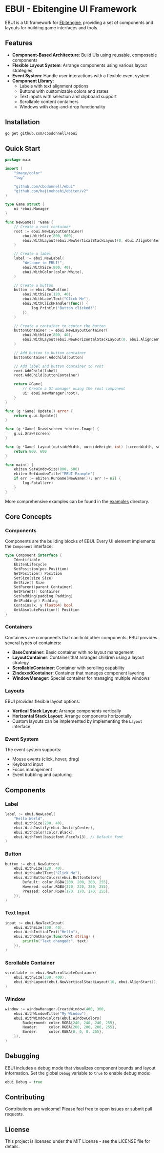 # EBUI - Ebitengine UI Framework

EBUI is a UI framework for [Ebitengine](https://ebitengine.org/), providing a set of components and layouts for building game interfaces and tools.

## Features

- **Component-Based Architecture**: Build UIs using reusable, composable components
- **Flexible Layout System**: Arrange components using various layout strategies
- **Event System**: Handle user interactions with a flexible event system
- **Component Library**:
  - Labels with text alignment options
  - Buttons with customizable colors and states
  - Text inputs with selection and clipboard support
  - Scrollable content containers
  - Windows with drag-and-drop functionality

## Installation

```bash
go get github.com/cbodonnell/ebui
```

## Quick Start

```go
package main

import (
	"image/color"
	"log"

	"github.com/cbodonnell/ebui"
	"github.com/hajimehoshi/ebiten/v2"
)

type Game struct {
	ui *ebui.Manager
}

func NewGame() *Game {
	// Create a root container
	root := ebui.NewLayoutContainer(
		ebui.WithSize(800, 600),
		ebui.WithLayout(ebui.NewVerticalStackLayout(0, ebui.AlignCenter)),
	)

	// Create a label
	label := ebui.NewLabel(
		"Welcome to EBUI!",
		ebui.WithSize(800, 40),
		ebui.WithColor(color.White),
	)

	// Create a button
	button := ebui.NewButton(
		ebui.WithSize(120, 40),
		ebui.WithLabelText("Click Me"),
		ebui.WithClickHandler(func() {
			log.Println("Button clicked!")
		}),
	)

	// Create a container to center the button
	buttonContainer := ebui.NewLayoutContainer(
		ebui.WithSize(800, 40),
		ebui.WithLayout(ebui.NewHorizontalStackLayout(0, ebui.AlignCenter)),
	)

	// Add button to button container
	buttonContainer.AddChild(button)

	// Add label and button container to root
	root.AddChild(label)
	root.AddChild(buttonContainer)

	return &Game{
		// Create a UI manager using the root component
		ui: ebui.NewManager(root),
	}
}

func (g *Game) Update() error {
	return g.ui.Update()
}

func (g *Game) Draw(screen *ebiten.Image) {
	g.ui.Draw(screen)
}

func (g *Game) Layout(outsideWidth, outsideHeight int) (screenWidth, screenHeight int) {
	return 800, 600
}

func main() {
	ebiten.SetWindowSize(800, 600)
	ebiten.SetWindowTitle("EBUI Example")
	if err := ebiten.RunGame(NewGame()); err != nil {
		log.Fatal(err)
	}
}
```

More comprehensive examples can be found in the [examples](examples) directory.

## Core Concepts

### Components

Components are the building blocks of EBUI. Every UI element implements the `Component` interface:

```go
type Component interface {
    Identifiable
    EbitenLifecycle
    SetPosition(pos Position)
    GetPosition() Position
    SetSize(size Size)
    GetSize() Size
    SetParent(parent Container)
    GetParent() Container
    SetPadding(padding Padding)
    GetPadding() Padding
    Contains(x, y float64) bool
    GetAbsolutePosition() Position
}
```

### Containers

Containers are components that can hold other components. EBUI provides several types of containers:

- **BaseContainer**: Basic container with no layout management
- **LayoutContainer**: Container that arranges children using a layout strategy
- **ScrollableContainer**: Container with scrolling capability
- **ZIndexedContainer**: Container that manages component layering
- **WindowManager**: Special container for managing multiple windows

### Layouts

EBUI provides flexible layout options:

- **Vertical Stack Layout**: Arrange components vertically
- **Horizontal Stack Layout**: Arrange components horizontally
- Custom layouts can be implemented by implementing the `Layout` interface

### Event System

The event system supports:
- Mouse events (click, hover, drag)
- Keyboard input
- Focus management
- Event bubbling and capturing

## Components

### Label

```go
label := ebui.NewLabel(
    "Hello World",
    ebui.WithSize(200, 40),
    ebui.WithJustify(ebui.JustifyCenter),
    ebui.WithColor(color.Black),
    ebui.WithFont(basicfont.Face7x13), // Default font
)
```

### Button

```go
button := ebui.NewButton(
    ebui.WithSize(120, 40),
    ebui.WithLabelText("Click Me"),
    ebui.WithButtonColors(ebui.ButtonColors{
        Default: color.RGBA{200, 200, 200, 255},
        Hovered: color.RGBA{220, 220, 220, 255},
        Pressed: color.RGBA{170, 170, 170, 255},
    }),
)
```

### Text Input

```go
input := ebui.NewTextInput(
    ebui.WithSize(200, 40),
    ebui.WithInitialText("Hello"),
    ebui.WithOnChange(func(text string) {
        println("Text changed:", text)
    }),
)
```

### Scrollable Container

```go
scrollable := ebui.NewScrollableContainer(
    ebui.WithSize(300, 400),
    ebui.WithLayout(ebui.NewVerticalStackLayout(10, ebui.AlignStart)),
)
```

### Window

```go
window := windowManager.CreateWindow(400, 300,
    ebui.WithWindowTitle("My Window"),
    ebui.WithWindowColors(ebui.WindowColors{
        Background: color.RGBA{240, 240, 240, 255},
        Header:     color.RGBA{200, 200, 200, 255},
        Border:     color.RGBA{0, 0, 0, 255},
    }),
)
```

## Debugging

EBUI includes a debug mode that visualizes component bounds and layout information. Set the global `Debug` variable to `true` to enable debug mode:

```go
ebui.Debug = true
```

## Contributing

Contributions are welcome! Please feel free to open issues or submit pull requests.

## License

This project is licensed under the MIT License - see the LICENSE file for details.
